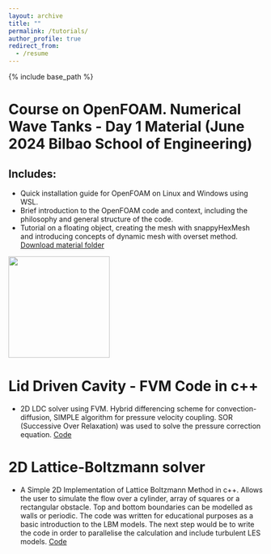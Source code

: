 ```yaml
---
layout: archive
title: ""
permalink: /tutorials/
author_profile: true
redirect_from:
  - /resume
---
```


{% include base_path %}

Course on OpenFOAM. Numerical Wave Tanks - Day 1 Material (June 2024 Bilbao School of Engineering)
======

## Includes:

- Quick installation guide for OpenFOAM on Linux and Windows using WSL.
- Brief introduction to the OpenFOAM code and context, including the philosophy and general structure of the code.
- Tutorial on a floating object, creating the mesh with snappyHexMesh and introducing concepts of dynamic mesh with overset method.
[Download material folder](https://ehubox.ehu.eus/s/HM9jigPH9Yag38Z)

<img src="https://ehubox.ehu.eus/apps/files/?dir=/curso_OpenFOAM_EIB_2024&openfile=214485537" alt="" width="200" height="200">

Lid Driven Cavity - FVM Code in c++
======
- 2D LDC solver using FVM. Hybrid differencing scheme for convection-diffusion, SIMPLE algorithm for pressure velocity coupling. SOR (Successive Over Relaxation) was used to solve the pressure correction equation.
[Code](https://github.com/GontzalLopez/2D-Lid-driven-cavity)


2D Lattice-Boltzmann solver
======
- A Simple 2D Implementation of Lattice Boltzmann Method in c++. Allows the user to simulate the flow over a cylinder, array of squares or a rectangular obstacle. Top and bottom boundaries can be modelled as walls or periodic. The code was written for educational purposes as a basic introduction to the LBM models. The next step would be to write the code in order to parallelise the calculation and include turbulent LES models.
[Code](https://github.com/GontzalLopez/2D-Lattice-Boltzmann-solver)
